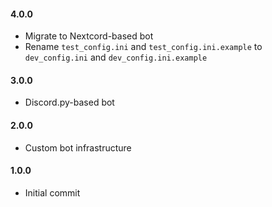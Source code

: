 
#### 4.0.0
  - Migrate to Nextcord-based bot
  - Rename `test_config.ini` and `test_config.ini.example` 
    to `dev_config.ini` and `dev_config.ini.example`

#### 3.0.0
  - Discord.py-based bot

#### 2.0.0
  - Custom bot infrastructure

#### 1.0.0
  - Initial commit
